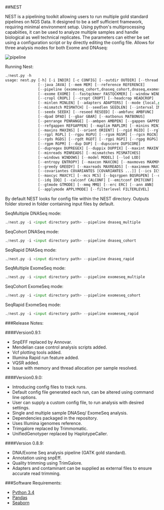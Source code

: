 ##NEST

NEST is a pipelining toolkit allowing users to run multiple gold standard pipelines on NGS Data. It designed to be a self sufficient framework, requiring minimal environment setup. Using python's multiprocessing capabiities, it can be used to analyze multiple samples and handle biological as well technical replicates. The parameters can either be set using a configuration script or by directly editing the config file. Allows for three analysis modes for both Exome and DNAseq:

![pipeline](Nest.png)


Running Nest:
```python
./nest.py -h
usage: nest.py [-h] [-i INDIR] [-c CONFIG] [--outdir OUTDIR] [--thread THREAD]
               [--java JAVA] [--mem MEM] [--reference REFERENCE]
               [--pipeline {exomeseq_cohort,dnaseq_cohort,dnaseq,exomeseq,exomeseq_rapid}]
               [--exome EXOME] [--fastqckmer FASTQCKMER] [--window WINDOW]
               [--cropl CROPL] [--cropt CROPT] [--headcrop HEADCROP]
               [--minlen MINLEN] [--adapters ADAPTERS] [--mode {local,global}]
               [--mismatch MISMATCH] [--seedlen SEEDLEN] [--interval INTERVAL]
               [--seedx SEEDX] [--reseed RESEED] [--ambfunc AMBFUNC]
               [--dpad DPAD] [--gbar GBAR] [--matbonus MATBONUS]
               [--penrange PENRANGE] [--ambpen AMBPEN] [--gappen GAPPEN]
               [--refgappen REFGAPPEN] [--maplim MAPLIM] [--minins MININS]
               [--maxins MAXINS] [--orient ORIENT] [--rgid RGID] [--rglb RGLB]
               [--rgpl RGPL] [--rgpu RGPU] [--rgsm RGSM] [--rgcn RGCN]
               [--rgds RGDS] [--rgdt RGDT] [--rgpi RGPI] [--rgpg RGPG]
               [--rgpm RGPM] [--dup DUP] [--dupscore DUPSCORE]
               [--dupregex DUPREGEX] [--duppix DUPPIX] [--maxint MAXINT]
               [--minreads MINREADS] [--mismatches MISMATCHES]
               [--windows WINDOWS] [--model MODEL] [--lod LOD]
               [--entropy ENTROPY] [--maxcon MAXCON] [--maxmoves MAXMOVES]
               [--greedy GREEDY] [--maxreads MAXREADS] [--maxinmem MAXINMEM]
               [--covariantes COVARIANTES [COVARIANTES ...]] [--ics ICS]
               [--maxcyc MAXCYC] [--mcs MCS] [--bqsrgpen BQSRGPEN] [--ddq DDQ]
               [--idq IDQ] [--calconf CALCONF] [--emitconf EMITCONF]
               [--gtmode GTMODE] [--mmq MMQ] [--erc ERC] [--ann ANN]
               [--applymode APPLYMODE] [--filterlevel FILTERLEVEL]
```
By default NEST looks for config file within the NEST directory.
Outputs folder stored in folder containing input files by default.

SeqMultiple DNASeq mode:
```python
./nest.py -i <input directory path> --pipeline dnaseq_multiple
```

SeqCohort DNASeq mode:
```python
./nest.py -i <input directory path> --pipeline dnaseq_cohort
```

SeqRapid DNASeq mode:
```python
./nest.py -i <input directory path> --pipeline dnaseq_rapid
```
SeqMultiple ExomeSeq mode:
```python
./nest.py -i <input directory path> --pipeline exomeseq_multiple
```

SeqCohort ExomeSeq mode:
```python
./nest.py -i <input directory path> --pipeline exomeseq_cohort
```

SeqRapid ExomeSeq mode:
```python
./nest.py -i <input directory path> --pipeline exomeseq_rapid
```


###Release Notes:

####Version0.9.1:
* SnpEFF replaced by Annovar.
* Mendelian case control analysis scripts added.
* Vcf plotting tools added.
* Illumina Rapid run feature added.
* VQSR added.
* Issue with memory and thread allocation per sample resolved.

####Version0.9.0:
* Introducing config files to track runs.
* Default config file generated each run, can be altered using command line options.
* User can supply a custom config file, to run analysis with desired settings.
* Single and multiple sample DNASeq/ ExomeSeq analysis.
* Dependencies packaged in the repository.
* Uses Illumina igenomes reference.
* Trimgalore replaced by Trimmomatic.
* UnifiedGenotyper replaced by HaplotypeCaller.

####Version 0.8.9:
* DNA/Exome Seq analysis pipeline (GATK gold standard).
* Annotation using snpEff.
* Quality trimming using TrimGalore.
* Adapters and contaminant can be supplied as external files to ensure accurate read trimming.

###Software Requirements:
* [Python 3.4](https://www.python.org/download/releases/3.4.1/)
* [Pandas](http://pandas.pydata.org/)
* [Seaborn](http://web.stanford.edu/~mwaskom/software/seaborn/index.html) 



